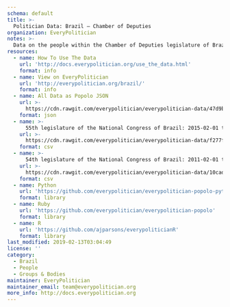 ```yaml
---
schema: default
title: >-
  Politician Data: Brazil — Chamber of Deputies
organization: EveryPolitician
notes: >-
  Data on the people within the Chamber of Deputies legislature of Brazil.
resources:
  - name: How To Use The Data
    url: 'http://docs.everypolitician.org/use_the_data.html'
    format: info
  - name: View on EveryPolitician
    url: 'http://everypolitician.org/brazil/'
    format: info
  - name: All Data as Popolo JSON
    url: >-
      https://cdn.rawgit.com/everypolitician/everypolitician-data/47d9bb30c94c06c7836526a218517d1708b355b6/data/Brazil/Deputies/ep-popolo-v1.0.json
    format: json
  - name: >-
      55th legislature of the National Congress of Brazil: 2015-02-01 to 2019-01-31
    url: >-
      https://cdn.rawgit.com/everypolitician/everypolitician-data/f277febc5c451586a4ca992993d761540138649c/data/Brazil/Deputies/term-55.csv
    format: csv
  - name: >-
      54th legislature of the National Congress of Brazil: 2011-02-01 to 2015-01-31
    url: >-
      https://cdn.rawgit.com/everypolitician/everypolitician-data/10cad0991ec3abbb8c91952899abc1d42de041a5/data/Brazil/Deputies/term-54.csv
    format: csv
  - name: Python
    url: 'https://github.com/everypolitician/everypolitician-popolo-python'
    format: library
  - name: Ruby
    url: 'https://github.com/everypolitician/everypolitician-popolo'
    format: library
  - name: R
    url: 'https://github.com/ajparsons/everypoliticianR'
    format: library
last_modified: 2019-02-13T03:04:49
license: ''
category:
  - Brazil
  - People
  - Groups & Bodies
maintainer: EveryPolitician
maintainer_email: team@everypolitician.org
more_info: http://docs.everypolitician.org
---
```

